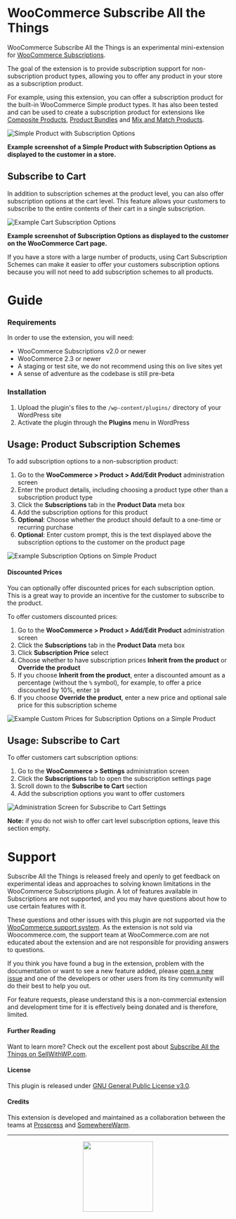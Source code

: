 # WooCommerce Subscribe All the Things

WooCommerce Subscribe All the Things is an experimental mini-extension for [WooCommerce Subscriptions](http://www.woothemes.com/products/woocommerce-subscriptions/).

The goal of the extension is to provide subscription support for non-subscription product types, allowing you to offer any product in your store as a subscription product.

For example, using this extension, you can offer a subscription product for the built-in WooCommerce Simple product types. It has also been tested and can be used to create a subscription product for extensions like [Composite Products](http://www.woothemes.com/products/composite-products/), [Product Bundles](http://www.woothemes.com/products/product-bundles/) and [Mix and Match Products](http://www.woothemes.com/products/woocommerce-mix-and-match-products/).

![Simple Product with Subscription Options](https://cloud.githubusercontent.com/assets/235523/11986954/8a6cd3d2-a98b-11e5-9bf8-77f2c31480b8.png)

**Example screenshot of a Simple Product with Subscription Options as displayed to the customer in a store.**

## Subscribe to Cart

In addition to subscription schemes at the product level, you can also offer subscription options at the cart level. This feature allows your customers to subscribe to the entire contents of their cart in a single subscription.

![Example Cart Subscription Options](https://cldup.com/brEjbe3wDX.png)

**Example screenshot of Subscription Options as displayed to the customer on the WooCommerce Cart page.**

If you have a store with a large number of products, using Cart Subscription Schemes can make it easier to offer your customers subscription options because you will not need to add subscription schemes to all products.

# Guide

### Requirements

In order to use the extension, you will need:

* WooCommerce Subscriptions v2.0 or newer
* WooCommerce 2.3 or newer
* A staging or test site, we do not recommend using this on live sites yet
* A sense of adventure as the codebase is still pre-beta

### Installation

1. Upload the plugin's files to the `/wp-content/plugins/` directory of your WordPress site
1. Activate the plugin through the **Plugins** menu in WordPress

## Usage: Product Subscription Schemes

To add subscription options to a non-subscription product:

1. Go to the **WooCommerce > Product > Add/Edit Product** administration screen
1. Enter the product details, including choosing a product type other than a subscription product type
1. Click the **Subscriptions** tab in the **Product Data** meta box
1. Add the subscription options for this product
1. **Optional**: Choose whether the product should default to a one-time or recurring purchase
1. **Optional**: Enter custom prompt, this is the text displayed above the subscription options to the customer on the product page

![Example Subscription Options on Simple Product](https://cloud.githubusercontent.com/assets/235523/11986952/860ba32c-a98b-11e5-84c5-b1035d4d3be1.png)

#### Discounted Prices

You can optionally offer discounted prices for each subscription option. This is a great way to provide an incentive for the customer to subscribe to the product.

To offer customers discounted prices:

1. Go to the **WooCommerce > Product > Add/Edit Product** administration screen
1. Click the **Subscriptions** tab in the **Product Data** meta box
1. Click **Subscription Price** select
1. Choose whether to have subscription prices **Inherit from the product** or **Override the product**
1. If you choose **Inherit from the product**, enter a discounted amount as a percentage (without the `%` symbol), for example, to offer a price discounted by 10%, enter `10`
1. If you choose **Override the product**, enter a new price and optional sale price for this subscription scheme

![Example Custom Prices for Subscription Options on a Simple Product](https://cldup.com/a_dlYS0yFr.png)

## Usage: Subscribe to Cart

To offer customers cart subscription options:

1. Go to the **WooCommerce > Settings** administration screen
1. Click the **Subscriptions** tab to open the subscription settings page
1. Scroll down to the **Subscribe to Cart** section
1. Add the subscription options you want to offer customers

![Administration Screen for Subscribe to Cart Settings](https://cldup.com/QMFX5DUlnY.png)

**Note:** if you do not wish to offer cart level subscription options, leave this section empty.

# Support

Subscribe All the Things is released freely and openly to get feedback on experimental ideas and approaches to solving known limitations in the WooCommerce Subscriptions plugin. A lot of features available in Subscriptions are not supported, and you may have questions about how to use certain features with it.

These questions and other issues with this plugin are not supported via the [WooCommerce support system](http://woocommerce.com/). As the extension is not sold via Woocommerce.com, the support team at WooCommerce.com are not educated about the extension and are not responsible for providing answers to questions.

If you think you have found a bug in the extension, problem with the documentation or want to see a new feature added, please [open a new issue](https://github.com/Prospress/woocommerce-subscribe-all-the-things/issues/new) and one of the developers or other users from its tiny community will do their best to help you out.

For feature requests, please understand this is a non-commercial extension and development time for it is effectively being donated and is therefore, limited.

#### Further Reading

Want to learn more? Check out the excellent post about [Subscribe All the Things on SellWithWP.com](https://www.sellwithwp.com/woocommerce-subscribe-all-the-things/).

#### License

This plugin is released under [GNU General Public License v3.0](http://www.gnu.org/licenses/gpl-3.0.html).

#### Credits

This extension is developed and maintained as a collaboration between the teams at [Prospress](http://prospress.com/) and [SomewhereWarm](http://somewherewarm.net/).

---

<p align="center">
<img src="https://cloud.githubusercontent.com/assets/235523/11986380/bb6a0958-a983-11e5-8e9b-b9781d37c64a.png" width="160">
</p>
